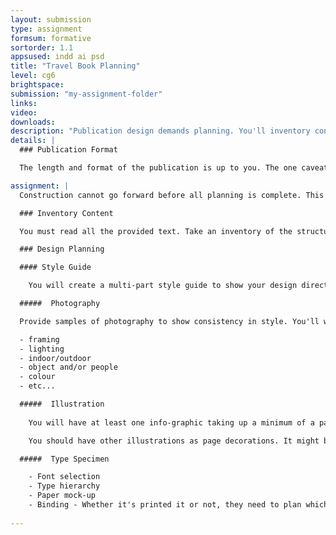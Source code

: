```yaml
---
layout: submission
type: assignment
formsum: formative
sortorder: 1.1
appsused: indd ai psd
title: "Travel Book Planning"
level: cg6
brightspace: 
submission: "my-assignment-folder"
links:
video: 
downloads: 
description: "Publication design demands planning. You'll inventory content, sketch page layouts, search stock photography and more. The more planning you do, the smoother the production stage will be. Approval will be required before you can move to production."
details: |
  ### Publication Format

  The length and format of the publication is up to you. The one caveat is that you must use all of the provided text. You will source quality stock photography. You will also create vector illustrations to complement the aesthetics of the pages.

assignment: |
  Construction cannot go forward before all planning is complete. This is what you will produce.

  ### Inventory Content

  You must read all the provided text. Take an inventory of the structure of the text. Are there many levels of headings? Are bullet or number lists?

  ### Design Planning

  #### Style Guide

    You will create a multi-part style guide to show your design direction. Note that this will be much more specific than a mood board. It will actually display each element of your design. The goal is for us to clearly and completely see your design direction.

  #####  Photography

  Provide samples of photography to show consistency in style. You'll want to pay attention to:

  - framing
  - lighting
  - indoor/outdoor
  - object and/or people
  - colour
  - etc...

  #####  Illustration
  
    You will have at least one info-graphic taking up a minimum of a page or as much as a spread.

    You should have other illustrations as page decorations. It might be more convenient to place them on master pages rather than having to position them individually on each page.

  #####  Type Specimen

    - Font selection
    - Type hierarchy
    - Paper mock-up
    - Binding - Whether it's printed it or not, they need to plan which type of binding it would use.
  
---
```

